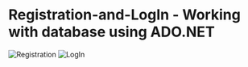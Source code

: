 # Registration-and-LogIn - Working with database using ADO.NET
![Registration](https://user-images.githubusercontent.com/88964904/204042660-6cd95456-5a6d-4183-b649-e1db4e223499.png)
![LogIn](https://user-images.githubusercontent.com/88964904/204042677-c2bd854e-0b89-430c-a829-6c4068938285.png)
